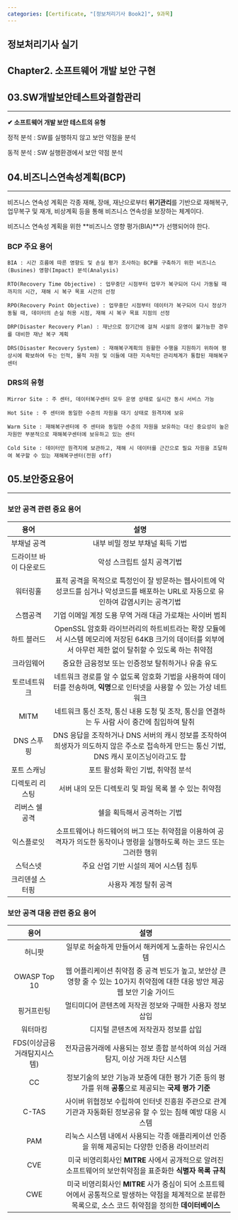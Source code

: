 ```yaml
---
categories: [Certificate, "[정보처리기사 Book2]", 9과목]
---
```

## 정보처리기사 실기

## Chapter2. 소프트웨어 개발 보안 구현

## 03.SW개발보안테스트와결함관리

<hr>

**✔ 소프트웨어 개발 보안 테스트의 유형**

정적 분석 : SW를 실행하지 않고 보안 약점을 분석

동적 분석 : SW 실행환경에서 보안 약점 분석

## 04.비즈니스연속성계획(BCP)

<hr>

비즈니스 연속성 계획은 각종 재해, 장애, 재난으로부터 **위기관리**를 기반으로 재해복구, 업무복구 및 재개, 비상계획 등을 통해 비즈니스 연속성을 보장하는 체계이다.

비즈니스 연속성 계획을 위한 **비즈니스 영향 평가(BIA)**가 선행되어야 한다.

### BCP 주요 용어

```
BIA : 시간 흐름에 따른 영향도 및 손실 평가 조사하는 BCP를 구축하기 위한 비즈니스(Busines) 영향(Impact) 분석(Analysis)

RTO(Recovery Time Objective) : 업무중단 시점부터 업무가 복구되어 다시 가동될 때까지의 시간, 재해 시 복구 목표 시간의 선정

RPO(Recovery Point Objective) : 업무중단 시점부터 데이터가 복구되어 다시 정상가동될 때, 데이터의 손실 허용 시점, 재해 시 복구 목표 지점의 선정

DRP(Disaster Recovery Plan) : 재난으로 장기간에 걸쳐 시설의 운영이 불가능한 경우를 대비한 재난 복구 계획

DRS(Disaster Recovery System) : 재해복구계획의 원활한 수행을 지원하기 위하여 평상시에 확보하여 두는 인적, 물적 자원 및 이들에 대한 지속적인 관리체계가 통합된 재해복구센터
```

### DRS의 유형

```
Mirror Site : 주 센터, 데이터복구센터 모두 운영 상태로 실시간 동시 서비스 가능

Hot Site : 주 센터와 동일한 수준의 자원을 대기 상태로 원격지에 보유

Warm Site : 재해복구센터에 주 센터와 동일한 수준의 자원을 보유하는 대신 중요성이 높은 자원만 부분적으로 재해복구센터에 보유하고 있는 센터

Cold Site : 데이터만 원격지에 보관하고, 재해 시 데이터를 근간으로 필요 자원을 조달하여 복구할 수 있는 재해복구센터(전원 off)
```

## 05.보안중요용어

<hr>

### 보안 공격 관련 중요 용어

|용어|설명|
|:--:|:--:|
|부채널 공격|내부 비밀 정보 부채널 획득 기법|
|드라이브 바이 다운로드|악성 스크립트 설치 공격기법|
|워터링홀|표적 공격을 목적으로 특정인이 잘 방문하는 웹사이트에 악성코드를 심거나 악성코드를 배포하는 URL로 자동으로 유인하여 감염시키는 공격기법|
|스캠공격|기업 이메일 계정 도용 무역 거래 대금 가로채는 사이버 범죄|
|하트 블러드|OpenSSL 암호화 라이브러리의 하트비트라는 확장 모듈에서 시스템 메모리에 저장된 64KB 크기의 데이터를 외부에서 아무런 제한 없이 탈취할 수 있도록 하는 취약점|
|크라임웨어|중요한 금융정보 또는 인증정보 탈취하거나 유출 유도|
|토르네트워크|네트워크 경로를 알 수 없도록 암호화 기법을 사용하여 데이터를 전송하며, **익명**으로 인터넷을 사용할 수 있는 가상 네트워크|
|MITM|네트워크 통신 조작, 통신 내용 도청 및 조작, 통신을 연결하는 두 사람 사이 중간에 침입하여 탈취|
|DNS 스푸핑|DNS 응답을 조작하거나 DNS 서버의 캐시 정보를 조작하여 희생자가 의도하지 않은 주소로 접속하게 만드는 통신 기법, DNS 캐시 포이즈닝이라고도 함|
|포트 스캐닝|포트 활성화 확인 기법, 취약점 분석|
|디렉토리 리스팅|서버 내의 모든 디렉토리 및 파일 목록 볼 수 있는 취약점|
|리버스 쉘 공격|쉘을 획득해서 공격하는 기법|
|익스플로잇|소프트웨어나 하드웨어의 버그 또는 취약점을 이용하여 공격자가 의도한 동작이나 명령을 실행하도록 하는 코드 또는 그러한 행위|
|스턱스넷|주요 산업 기반 시설의 제어 시스템 침투|
|크리덴셜 스터핑|사용자 계정 탈취 공격|

### 보안 공격 대응 관련 중요 용어

|용어|설명|
|:--:|:--:|
|허니팟|일부로 허술하게 만들어서 해커에게 노출하는 유인시스템|
|OWASP Top 10|웹 어플리케이션 취약점 중 공격 빈도가 높고, 보안상 큰 영향 줄 수 있는 10가지 취약점에 대한 대응 방안 제공 웹 보안 기술 가이드|
|핑거프린팅|멀티미디어 콘텐츠에 저작권 정보와 구매한 사용자 정보 삽입|
|워터마킹|디지털 콘텐츠에 저작권자 정보를 삽입|
|FDS(이상금융거래탐지시스템)|전자금융거래에 사용되는 정보 종합 분석하여 의심 거래 탐지, 이상 거래 차단 시스템|
|CC|정보기술의 보안 기능과 보증에 대한 평가 기준 등의 평가를 위해 **공통**으로 제공되는 **국제 평가 기준**|
|C-TAS|사이버 위협정보 수립하여 인터넷 진흥원 주관으로 관계기관과 자동화된 정보공유 할 수 있는 침해 예방 대응 시스템|
|PAM|리눅스 시스템 내에서 사용되는 각종 애플리케이션 인증을 위해 제공되는 다양한 인증용 라이브러리|
|CVE|미국 비영리회사인 **MITRE** 사에서 공개적으로 알려진 소프트웨어의 보안취약점을 표준화한 **식별자 목록 규칙**|
|CWE|미국 비영리회사인 **MITRE** 사가 중심이 되어 소프트웨어에서 공통적으로 발생하는 약점을 체계적으로 분류한 목록으로, 소스 코드 취약점을 정의한 **데이터베이스**|
